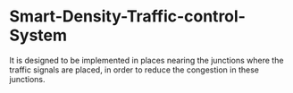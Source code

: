 # Smart-Density-Traffic-control-System
It is designed to be implemented in places nearing the junctions where the traffic signals are placed, in order to reduce the congestion in these junctions.
